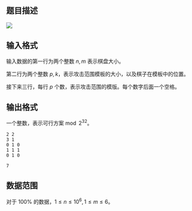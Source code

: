 ## 题目描述
 
![](https://linkfqy.github.io/my_bzoj/file/4000_0.png)

## 输入格式

输入数据的第一行为两个整数 $n,m$ 表示棋盘大小。

第二行为两个整数 $p,k$，表示攻击范围模板的大小，以及棋子在模板中的位置。

接下来三行，每行 $p$ 个数，表示攻击范围的模版。每个数字后面一个空格。

## 输出格式

一个整数，表示可行方案$\bmod 2^{32}$。

```input1
2 2
3 1
0 1 0
1 1 1
0 1 0
```

```output1
7
```

## 数据范围

对于 $100\%$ 的数据，$1\le n\le 10^6,1\le m\le 6$。

